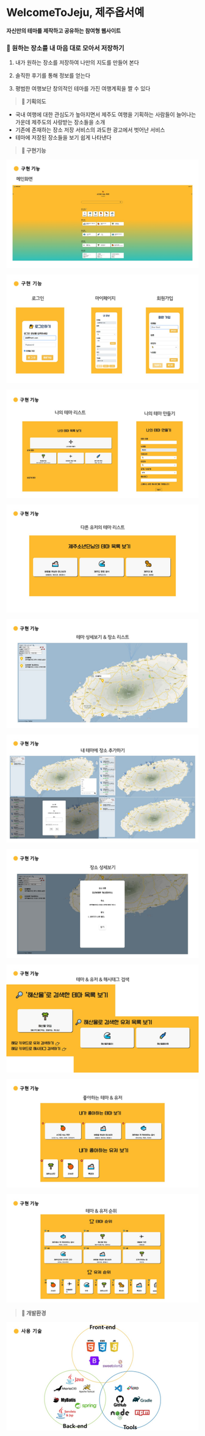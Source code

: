 # WelcomeToJeju, 제주옵서예

**자신만의 테마를 제작하고 공유하는 참여형 웹사이트**

### 💛 원하는 장소를 내 마음 대로 모아서 저장하기

1. 내가 원하는 장소를 저장하여 나만의 지도를 만들어 본다

2. 솔직한 후기를 통해 정보를 얻는다

3. 평범한 여행보단 창의적인 테마를 가진 여행계획을 짤 수 있다


> **💚 기획의도**
- 국내 여행에 대한 관심도가 높아지면서 제주도 여행을 기획하는 사람들이 늘어나는 가운데 제주도의 사랑받는 장소들을 소개
- 기존에 존재하는 장소 저장 서비스의 과도한 광고에서 벗어난 서비스
- 테마에 저장된 장소들을 보기 쉽게 나타낸다

> **💙 구현기능**

![main](./img/main.JPG)

![auth](./img/auth.JPG)

![theme](./img/theme.JPG)

![themelist](./img/themelist.JPG)

![place](./img/place.JPG)

![placeadd](./img/placeadd.JPG)

![placedetail](./img/placedetail.JPG)

![search](./img/search.jpg)

![likeduser](./img/likeduser.JPG)

![ranking](./img/ranking.JPG)

> **💜 개발환경**

![tools](./img/tools.JPG)

